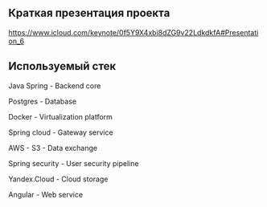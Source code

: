 ## Краткая презентация проекта 
https://www.icloud.com/keynote/0f5Y9X4xbi8dZG9v22LdkdkfA#Presentation_6

## Используемый стек
Java Spring - Backend core

Postgres - Database

Docker - Virtualization platform

Spring cloud - Gateway service

AWS - S3 - Data exchange 

Spring security - User security pipeline

Yandex.Cloud - Cloud storage

Angular - Web service
